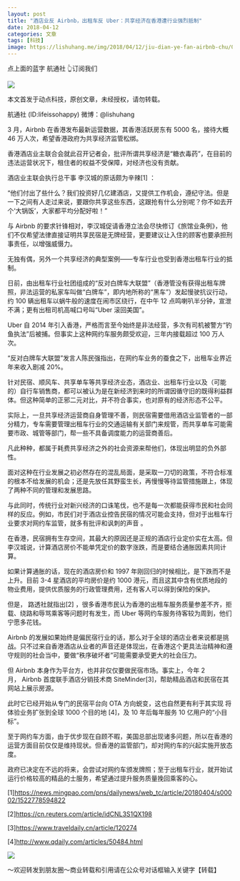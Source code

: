 ```yaml
---
layout: post
title: "酒店业反 Airbnb，出租车反 Uber：共享经济在香港遭行业强烈抵制"
date: 2018-04-12
categories: 文章
tags: [科技]
image: https://lishuhang.me/img/2018/04/12/jiu-dian-ye-fan-airbnb-chu/01.png
---
```


点上面的蓝字 航通社 👆订阅我们

![](https://mmbiz.qpic.cn/mmbiz_jpg/AdRKyBVLoHK3fiarxgKm74mExTXJrqhaW7rAXnElicqCZjYNCAZ8ibj32sgL0ibapyD584dwFzYyYGrvia3PgWRP0icA/640?wx_fmt=jpeg)

本文首发于动点科技，原创文章，未经授权，请勿转载。

航通社 (ID:lifeissohappy) 微博：@lishuhang

3 月，Airbnb 在香港发布最新运营数据，其香港活跃房东有 5000 名，接待大概 46 万人次，希望香港政府为共享经济监管松绑。

香港酒店业主联合会就此召开记者会，批评所谓共享经济是“糖衣毒药”，在目前的违法运营状况下，租住者的权益不受保障，对经济也没有贡献。

酒店业主联会执行总干事 李汉城的原话颇为辛辣[1] ：

“他们付出了些什么？我们投资好几亿建酒店，又提供工作机会，遵纪守法。但是一下之间有人走过来说，要跟你共享这些东西，这跟抢有什么分别呢？你不如去开个‘大锅饭’，大家都平均分配好啦！”

与 Airbnb 的要求针锋相对，李汉城促请香港立法会尽快修订《旅馆业条例》，他们不仅希望法律直接证明共享民宿是无牌经营，更要建议让入住的顾客也要承担刑事责任，以增强威慑力。

无独有偶，另外一个共享经济的典型案例——专车行业也受到香港出租车行业的抵制。

日前，由出租车行业社团组成的“反对白牌车大联盟”（香港管没有获得出租车牌照，非法运营的私家车叫做“白牌车”，即内地所称的“黑车”）发起慢驶抗议行动，约 100 辆出租车以蜗牛般的速度在闹市区绕行，在中午 12 点鸣喇叭半分钟，宣泄不满；更有出租司机高喊口号叫“Uber 滚回美国”。

Uber 自 2014 年引入香港，严格而言至今始终是非法经营，多次有司机被警方“钓鱼执法”后被捕。但事实上这种网约车服务颇受欢迎，三年内接载超过 100 万人次。

“反对白牌车大联盟”发言人陈民强指出，在网约车业务的蚕食之下，出租车业界近年来收入剧减 20%。

针对民宿、顺风车、共享单车等共享经济业态，酒店业、出租车行业以及（可能的）自行车销售商，都可以被认为是在新经济到来时的所谓因循守旧的既得利益群体。但这种简单的正邪二元对比，并不符合事实，也对原有的经济形态不公平。

实际上，一旦共享经济运营商自身管理不善，则民宿需要借用酒店业监管者的一部分精力，专车需要管理出租车行业的交通运输有关部门来规管，而共享单车可能需要市政、城管等部门，帮一些不具备调度能力的运营商善后。

凡此种种，都属于耗费共享经济之外的社会资源来帮他们，体现出明显的负外部性。

面对这种在行业发展之初必然存在的混乱局面，是采取一刀切的政策，不符合标准的根本不给发展的机会；还是先放任其野蛮生长，再慢慢等待监管措施跟上，体现了两种不同的管理和发展思路。

与此同时，传统行业对新兴经济的口诛笔伐，也不是每一次都能获得市民和社会同样的反应。例如，市民们对于酒店业控告民宿的情况可能会支持，但对于出租车行业要求对网约车监管，就多有批评和讽刺的声音 。

在香港，民宿拥有生存空间，其最大的原因还是正规的酒店行业定价实在太高。但李汉城说，计算酒店房价不能单凭定价的数字涨跌，而是要结合通胀因素共同计算。

如果计算通胀的话，现在的酒店房价和 1997 年刚回归的时候相比，是下跌而不是上升。目前 3-4 星酒店的平均房价是约 1000 港元，而且这其中含有优质地段的物业费用，提供优质服务的行政管理费用，还有客人可以得到保险的保护。

但是， 路透社就指出[2] ，很多香港市民认为香港的出租车服务质量参差不齐，拒载、绕路和辱骂乘客等问题时有发生，而 Uber 等网约车服务待客较为周到，他们宁愿多花钱。

Airbnb 的发展如果始终是偏民宿行业的话，那么对于全球的酒店业者来说都是挑战。只不过来自香港酒店从业者的声音还是体现出，在香港这个更具法治精神和遵守规则的社会当中，要做“秩序破坏者”可能需要承受更大的社会压力。

但 Airbnb 本身作为平台方，也并非仅仅要做民宿市场。事实上，今年 2 月， Airbnb 首度联手酒店分销技术商 SiteMinder[3]，帮助精品酒店和民宿在其网站上展示房源。

此时它已经开始从专门的民宿平台向 OTA 方向蜕变，这也自然更有利于其实现 将体验业务扩张到全球 1000 个目的地 [4]，及 10 年后每年服务 10 亿用户的“小目标”。

至于网约车方面，由于优步现在自顾不暇，美国总部出现诸多问题，所以在香港的运营方面目前仅仅是维持现状。但香港的监管部门，却对网约车的兴起实施开放态度。

政府已决定在不远的将来，会尝试对网约车颁发牌照；至于出租车行业，就开始试运行价格较高的精品的士服务，希望通过提升服务质量挽回乘客的心。

[1]https://news.mingpao.com/pns/dailynews/web_tc/article/20180404/s00002/1522778594822

[2]https://cn.reuters.com/article/idCNL3S1QX198

[3]https://www.traveldaily.cn/article/120274

[4]http://www.qdaily.com/articles/50484.html

![](https://lishuhang.me/img/2018/04/12/jiu-dian-ye-fan-airbnb-chu/01.png)

～欢迎转发到朋友圈～商业转载和引用请在公众号对话框输入关键字【转载】